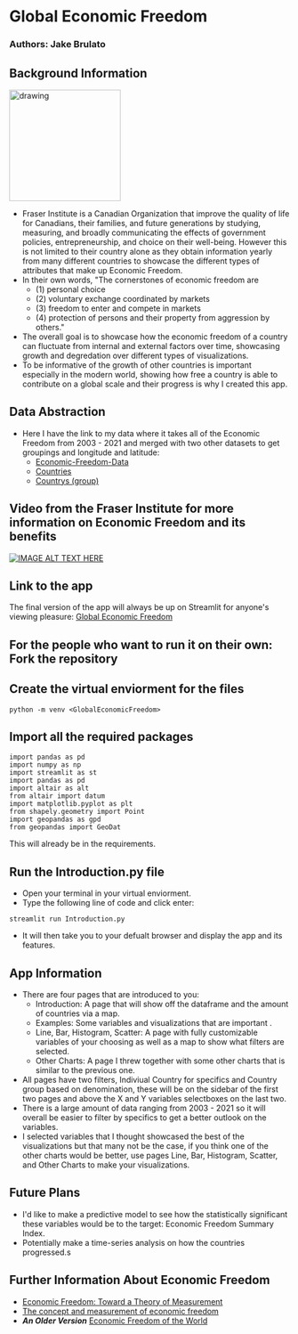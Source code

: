 # Global Economic Freedom
### Authors: Jake Brulato

## Background Information
<img src="https://upload.wikimedia.org/wikipedia/commons/thumb/1/1b/Fraser_Institute_logo.svg/1200px-Fraser_Institute_logo.svg.png" alt="drawing" width="200" height = "200"/>

- Fraser Institute is a Canadian Organization that improve the quality of life for Canadians, their families, and future generations by studying, measuring, and broadly communicating the effects of government policies, entrepreneurship, and choice on their well-being. However this is not limited to their country alone as
they obtain information yearly from many different countries to showcase the different types of attributes that make up Economic Freedom. 
- In their own words, "The cornerstones of economic freedom are 
    - (1) personal choice
    - (2) voluntary exchange coordinated by markets
    - (3) freedom to enter and compete in markets
    - (4) protection of persons and their property from aggression by others."
- The overall goal is to showcase how the economic freedom of a country can fluctuate from internal and external factors over time, showcasing growth and degredation over different types of visualizations.
- To be informative of the growth of other countries is important especially in the modern world, showing how free a country is able to contribute on a global scale and their progress is why I created this app.

## Data Abstraction
- Here I have the link to my data where it takes all of the Economic Freedom from 2003 - 2021 and merged with two other datasets to get groupings and longitude and latitude:
    - [Economic-Freedom-Data](https://www.fraserinstitute.org/economic-freedom/dataset?geozone=world&page=dataset&min-year=2003&max-year=2021&filter=1&date-type=range)
    - [Countries](https://developers.google.com/public-data/docs/canonical/countries_csv)
    - [Countrys (group)](https://github.com/EviIius/Global_Economic_Freedom/blob/main/datacsvs/Countries%20by%20category.csv)

## Video from the Fraser Institute for more information on Economic Freedom and its benefits
[![IMAGE ALT TEXT HERE](https://img.youtube.com/vi/3_HnZa2XSrc/0.jpg)](https://www.youtube.com/watch?v=3_HnZa2XSrc)


## Link to the app
The final version of the app will always be  up on Streamlit for anyone's viewing pleasure:
[Global Economic Freedom](https://global-economic-freedom.streamlit.app/ 'Global Economic Freedom')


## For the people who want to run it on their own: Fork the repository

## Create the virtual enviorment for the files
```
python -m venv <GlobalEconomicFreedom>
```

## Import all the required packages
```
import pandas as pd
import numpy as np
import streamlit as st
import pandas as pd
import altair as alt
from altair import datum
import matplotlib.pyplot as plt
from shapely.geometry import Point
import geopandas as gpd
from geopandas import GeoDat
```

This will already be in the requirements.

## Run the Introduction.py file
- Open your terminal in your virtual enviorment.
- Type the following line of code and click enter:
```
streamlit run Introduction.py
```
- It will then take you to your defualt browser and display the app and its features.

## App Information
- There are four pages that are introduced to you:
    - Introduction: A page that will show off the dataframe and the amount of countries via a map.
    - Examples: Some variables and visualizations that are important .
    - Line, Bar, Histogram, Scatter: A page with fully customizable variables of your choosing as well as a map to show what filters are selected.
    - Other Charts: A page I threw together with some other charts that is similar to the previous one.
- All pages have two filters, Indiviual Country for specifics and Country group based on denomination, these will be on the sidebar of the first two pages and above the X and Y variables selectboxes on the last two.
- There is a large amount of data ranging from 2003 - 2021 so it will overall be easier to filter by specifics to get a better outlook on the variables.
- I selected variables that I thought showcased the best of the visualizations but that many not be the case, if you think one of the other charts would be better, use pages Line, Bar, Histogram, Scatter, and Other Charts to make your visualizations.
## Future Plans
- I'd like to make a predictive model to see how the statistically significant these variables would be to the target: Economic Freedom Summary Index.
- Potentially make a time-series analysis on how the countries progressed.s
## Further Information About Economic Freedom
- [Economic Freedom: Toward a Theory of Measurement](https://books.google.com/books?id=T-lAnvB8r9QC&printsec=frontcover#v=onepage&q&f=false)
- [The concept and measurement of economic freedom](https://www.sciencedirect.com/science/article/pii/S0176268003000077?casa_token=z8NnHG3SHIMAAAAA:HfISf-LCoX4qlLCDTxVvENVC2tQkBNK-Z2ViPruSWG59SpInxU1Q1hMP_JM0TVVKZduvXpv8qIQ)
- ***An Older Version***
[Economic Freedom of the World](https://books.google.com/books?hl=en&lr=&id=79ut_adIb8oC&oi=fnd&pg=PR4&dq=Economic+Freedom+of+the+World&ots=rzoG22CXbK&sig=fSGhG4PRhry8vTisGSzuDyZcUZU#v=onepage&q=Economic%20Freedom%20of%20the%20World&f=false) 